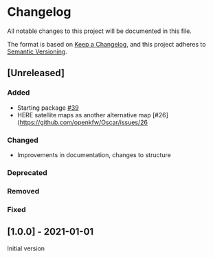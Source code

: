 # Changelog

All notable changes to this project will be documented in this file.

The format is based on [Keep a Changelog](https://keepachangelog.com/en/1.0.0/),
and this project adheres to [Semantic Versioning](https://semver.org/spec/v2.0.0.html).

## [Unreleased]

### Added

- Starting package [#39](https://github.com/openkfw/Oscar/pull/39)
- HERE satellite maps as another alternative map [#26](https://github.com/openkfw/Oscar/issues/26

### Changed

- Improvements in documentation, changes to structure

### Deprecated

### Removed

### Fixed

## [1.0.0] - 2021-01-01

Initial version
